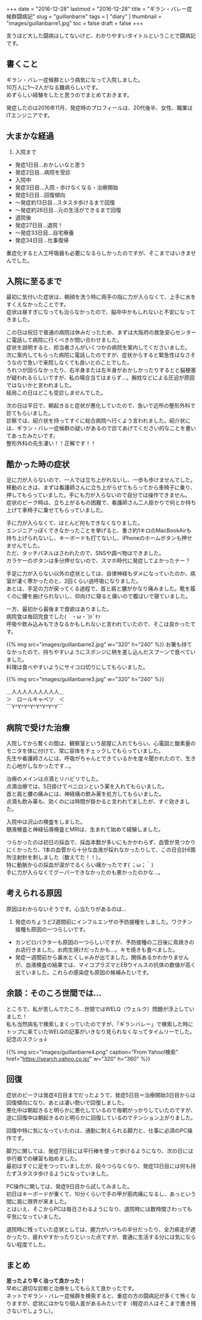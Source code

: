 +++
date = "2016-12-28"
lastmod = "2016-12-28"
title = "ギラン・バレー症候群闘病記"
slug = "guillanbarre"
tags = [
  "diary"
]
thumbnail = "images/guillanbarre1.jpg"
toc = false
draft = false
+++

言うほど大した闘病はしてないけど、わかりやすいタイトルということで闘病記です。

## 書くこと
ギラン・バレー症候群という病気になって入院しました。  
10万人に1〜2人がなる難病らしいです。  
めずらしい経験をしたと思うのでまとめておきます。

発症したのは2016年11月、発症時のプロフィールは、20代後半、女性、職業はITエンジニアです。

## 大まかな経過

1. 入院まで
 * 発症1日目...おかしいなと思う
 * 発症2日目...病院を受診
* 入院中
 * 発症3日目...入院・歩けなくなる・治療開始
 * 発症5日目...回復傾向
 * 〜発症約13日目...スタスタ歩けるまで回復
 * 〜発症約26日目...元の生活ができるまで回復
* 退院後
 * 発症27日目...退院！
 * 〜発症33日目...自宅療養
 * 発症34日目...仕事復帰

 重症化すると人工呼吸器も必要になるらしかったのですが、そこまではいきませんでした。

## 入院に至るまで
最初に気付いた症状は、朝顔を洗う時に両手の指に力が入らなくて、上手に水をすくえなかったことです。  
症状は昼すぎになっても治らなかったので、脳卒中かもしれないと不安になってきました。

この日は祝日で普通の病院は休みだったため、まずは大阪府の救急安心センターに電話して病院に行くべきか問い合わせました。  
症状を説明すると、担当者さんがいくつかの病院を案内してくださいました。  
次に案内してもらった病院に電話したのですが、症状からすると緊急性はなさそうなので急いで来院しなくても良いとのことでした。  
ろれつが回らなかったり、右半身または左半身がおかしかったりするとと脳梗塞が疑われるらしいですが、私の場合当てはまらず...。腕枕などによる圧迫が原因ではないかと言われました。  
結局この日はどこも受診しませんでした。

次の日は平日で、朝起きると症状が悪化していたので、急いで近所の整形外科で診てもらいました。  
診察では、紹介状を持ってすぐに総合病院へ行くよう言われました。紹介状には、ギラン・バレー症候群の疑いがあるので診てあげてください的なことを書いてあったみたいです。  
整形外科の先生凄い！！正解です！！

## 酷かった時の症状

足に力が入らないので、一人では立ち上がれないし、一歩も歩けませんでした。  
移動のときは、まずは看護師さんに立ち上がらせてもらってから車椅子に乗り、押してもらっていました。手にも力が入らないので自分では操作できません。  
症状のピーク時は、立ち上がるもの困難で、看護師さん二人掛かりで何とか持ち上げて車椅子に乗せてもらっていました。

手に力が入らなくて、ほとんど何もできなくなりました。  
エンジニアっぽくできなかったことを挙げると、重さ約1キロのMacBookAirも持ち上げられないし、キーボードも打てないし、iPhoneのホームボタンも押せませんでした。  
ただ、タッチパネルはさわれたので、SNSや調べ物はできました。  
ガラケーのボタンは多分押せないので、スマホ時代に発症してよかったナー？

手足に力が入らない以外の症状としては、自律神経もダメになっていたのか、病室が凄く寒かったのと、2回くらい過呼吸になりました。  
あとは、手足の力が戻ってくる過程で、首と肩と腰がかなり痛みました。靴を履くのに腰を曲げられないし、仰向けに寝ると痛いので腹ばいで寝ていました。

一方、最初から最後まで食欲はありました。  
病院食は毎回完食でした(｀・ω・´)ﾄﾞﾔｧ  
呼吸や飲み込みもできなるかもしれないと言われていたので、そこは良かったです。  

{{% img src="images/guillanbarre2.jpg" w="320" h="240" %}}
お箸も持てなかったので、持ちやすいようにスポンジに柄を差し込んだスプーンで食べていました。  
料理は食べやすいようにサイコロ切りにしてもらいました。

{{% img src="images/guillanbarre3.jpg" w="320" h="240" %}}

＿人人人人人人人人人＿  
＞　ロールキャベツ　＜  
￣Y^Y^Y^Y^Y^Y^Y^Y￣

## 病院で受けた治療

入院してから暫くの間は、観察室という部屋に入れてもらい、心電図と酸素量のモニタを体に付けて、常に容体をチェックしてもらっていました。  
先生や看護師さんには、呼吸がちゃんとできているかを度々聞かれたので、生きた心地がしなかったです...。

治療のメインは点滴とリハビリでした。  
点滴治療では、5日掛けてベニロンという薬を入れてもらいました。  
首と肩と腰の痛みには、神経痛の飲み薬を処方してもらいました。  
点滴も飲み薬も、効くのには時間が掛かると言われてましたが、すぐ効きました。

入院中は沢山の検査をしました。  
髄液検査と神経伝導検査とMRIは、生まれて始めて経験しました。

つらかったのは初日の採血で、採血本数が多いにもかかわらず、血管が見つかりにくかったり、1本の血管から十分な血液が採れなかったりして、この日合計6箇所注射針を刺しました（数えてた！！）。  
特に動脈からの採血が涙がでるくらい痛かったです(´；ω；｀)  
手に力が入らなくてグーパーできなかったのも悪かったのかな...。

## 考えられる原因

原因はわからないそうです。心当たりがあるのは...

1. 発症のちょうど2週間前にインフルエンザの予防接種をしました。ワクチン接種も原因の一つらしいです。  
* カンピロバクターも原因の一つらしいですが、予防接種の二日後に鳥焼きのお店行きました。お肉生焼けだったかも...。キモ焼きも食べました。  
* 発症一週間前から鼻水とくしゃみが出てました。関係あるかわかりませんが、血液検査の結果では、マイコプラズマとEBウイルスの抗体の数値が高く出ていました。これらの感染症も原因の候補みたいです。  

## 余談：そのころ世間では...
ところで、私が苦しんでたころ...世間ではWELQ（ウェルク）問題が浮上していました！  
私も当然病名で検索しまくっていたのですが、「ギランバレー」で検索した時にトップに来ていたWELQの記事がいきなり見られなくなってタイムリーでした。記念のスクショ↓

{{% img src="images/guillanbarre4.png" caption="From Yahoo!検索" href="https://search.yahoo.co.jp/" w="320" h="360" %}}

## 回復

症状のピークは発症4日目までだったようで、発症5日目＝治療開始3日目からは回復傾向になり、あとは凄い勢いで回復しました。  
悪化中は朝起きると明らかに悪化しているので毎朝がっかりしていたのですが、逆に回復中は朝起きるのと明らかに回復しているのでテンション上がりました。  

回復中特に気になっていたのは、通勤に耐えられる脚力と、仕事に必須のPC操作です。  

脚力に関しては、発症7日目には平行棒を使って歩けるようになり、次の日には歩行器での練習も始めました。  
最初はすぐに足をつっていましたが、段々つらなくなり、発症13日目には何も持たずスタスタ歩けるようになっていました。

PC操作に関しては、発症9日目から試してみました。  
初日はキーボードが重くて、10分くらいで手の甲が筋肉痛になるし、あっという間に肩に限界が来ました。  
とはいえ、そこからPCは毎日さわるようになり、退院時には数時間さわっても平気になっていました。  

退院時に残っていた症状としては、握力がいつもの半分だったり、全力疾走が遅かったり、疲れやすかったりといった点ですが、普通に生活する分には気にならない程度でした。

## まとめ
**思ったより早く治って良かった！**  
早めに適切な診断と治療をしてもらえて良かったです。  
ネットでギラン・バレー症候群を検索すると、重症の方の闘病記が多くて怖くなりますが、症状にはかなり個人差があるみたいです（軽症の人はそこまで書き残さないでしょうし）。
